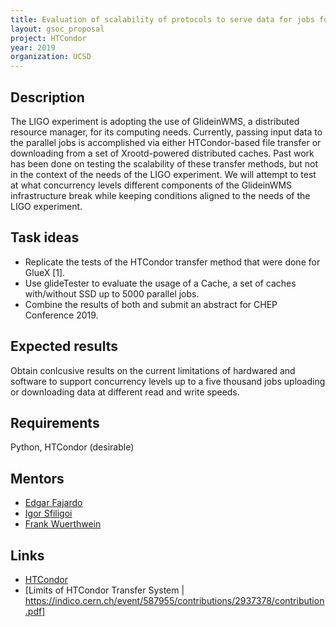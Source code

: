 ```yaml
---
title: Evaluation of scalability of protocols to serve data for jobs for LIGO/Collaboration
layout: gsoc_proposal
project: HTCondor
year: 2019
organization: UCSD
---
```


## Description

The LIGO experiment is adopting the use of GlideinWMS, a distributed resource manager, for its computing needs. Currently, passing input data to the parallel jobs is accomplished via either HTCondor-based file transfer or downloading from a set of Xrootd-powered distributed caches. Past work has been done on testing the scalability of these transfer methods, but not in the context of the needs of the LIGO experiment. We will attempt to test at what concurrency levels different components of the GlideinWMS infrastructure break while keeping conditions aligned to the needs of the LIGO experiment. 


## Task ideas
 * Replicate the tests of the HTCondor transfer method that were done for GlueX [1].
 * Use glideTester to evaluate the usage of a Cache, a set of caches with/without SSD up to 5000 parallel jobs.
 * Combine the results of both and submit an abstract for CHEP Conference 2019.

## Expected results
Obtain conlcusive results on the current limitations of hardwared and software to support concurrency levels up to a five thousand jobs uploading or downloading data at different read and write speeds. 

## Requirements
Python, HTCondor (desirable)

## Mentors
  * [Edgar Fajardo](mailto:emfajard@ucsd.edu)
  * [Igor Sfiligoi](mailto:isfiligoi@sdsc.edu)
  * [Frank Wuerthwein](mailto:fkw@ucsd.edu)

## Links
  * [HTCondor](http://research.cs.wisc.edu/htcondor/)
  * [Limits of HTCondor Transfer System | https://indico.cern.ch/event/587955/contributions/2937378/contribution.pdf]


